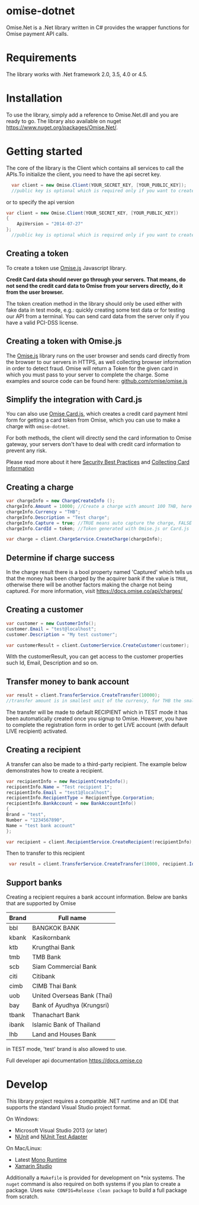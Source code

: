 omise-dotnet
============

Omise.Net is a .Net library written in C# provides the wrapper functions for Omise payment API calls.

Requirements
============
The library works with .Net framework 2.0, 3.5, 4.0 or 4.5.

Installation
============
To use the library, simply add a reference to Omise.Net.dll and you are ready to go. The library also available on nuget https://www.nuget.org/packages/Omise.Net/.

Getting started
===============

The core of the library is the Client which contains all services to call the APIs.To initialize the client, you need to have the api secret key.

```c#
  var client = new Omise.Client(YOUR_SECRET_KEY, [YOUR_PUBLIC_KEY]); 
  //public key is optional which is required only if you want to create a token on the server side
```

or to specify the api version

```c#
var client = new Omise.Client(YOUR_SECRET_KEY, [YOUR_PUBLIC_KEY])
{
    ApiVersion = "2014-07-27"
}; 
  //public key is optional which is required only if you want to create a token on the server side
```

Creating a token
----------------

To create a token use [Omise.js](https://docs.omise.co/omise-js/) Javascript library.

**Credit Card data should never go through your servers. That means, do not send the credit card data to Omise from your servers directly, do it from the user browser.**

The token creation method in the library should only be used either with fake data in test mode, e.g.: quickly creating some test data or for testing our API from a terminal. You can send card data from the server only if you have a valid PCI-DSS license.

Creating a token with Omise.js
------------------------------

The [Omise.js](https://github.com/omise/omise.js) library runs on the user browser and sends card directly from the browser to our servers in HTTPS, as well collecting browser information in order to detect fraud. Omise will return a Token for the given card in which you must pass to your server to complete the charge. 
Some examples and source code can be found here: [github.com/omise/omise.js](https://github.com/omise/omise.js)

Simplify the integration with Card.js
-------------------------------------

You can also use [Omise Card.js](https://docs.omise.co/card-js/), which creates a credit card payment html form for getting a card token from Omise, which you can use to make a charge with `omise-dotnet`.

For both methods, the client will directly send the card information to Omise gateway, your servers don't have to deal with credit card information to prevent any risk.

Please read more about it here [Security Best Practices](https://docs.omise.co/security-best-practices/) and  [Collecting Card Information](https://docs.omise.co/collecting-card-information/)

Creating a charge
-----------------

 ```c#
var chargeInfo = new ChargeCreateInfo ();
chargeInfo.Amount = 10000; //Create a charge with amount 100 THB, here we are passing with the smallest currency unit which is 10000 satangs
chargeInfo.Currency = "THB";
chargeInfo.Description = "Test charge";
chargeInfo.Capture = true; //TRUE means auto capture the charge, FALSE means authorize only. Default is FALSE
chargeInfo.CardId = token; //Token generated with Omise.js or Card.js

var charge = client.ChargeService.CreateCharge(chargeInfo);
 ```

Determine if charge success
---------------------------

In the charge result there is a bool property named 'Captured' which tells us that the money has been charged by the acquirer bank if the value is ```TRUE```, 
otherwise there will be another factors making the charge not being captured. For more information, visit https://docs.omise.co/api/charges/

Creating a customer
-------------------
```c#
var customer = new CustomerInfo();
customer.Email = "test@localhost";
customer.Description = "My test customer";

var customerResult = client.CustomerService.CreateCustomer(customer);
``` 

With the customerResult, you can get access to the customer properties such Id, Email, Description and so on.

Transfer money to bank account
------------------------------
```c#
var result = client.TransferService.CreateTransfer(10000);
//transfer amount is in smallest unit of the currency, for THB the smallest unit is SATANG so here we are transfering 100 THB
```

The transfer will be made to default RECIPIENT which in TEST mode it has been automatically created once you signup to Omise.
However, you have to complete the registration form in order to get LIVE account (with default LIVE recipient) activated. 

Creating a recipient
--------------------
A transfer can also be made to a third-party recipient. The example below demonstrates how to create a recipient.

```c#
var recipientInfo = new RecipientCreateInfo();
recipientInfo.Name = "Test recipient 1";
recipientInfo.Email = "test1@localhost";
recipientInfo.RecipientType = RecipientType.Corporation;
recipientInfo.BankAccount = new BankAccountInfo()
{
Brand = "test",
Number = "1234567890",
Name = "test bank account"
};

var recipient = client.RecipientService.CreateRecipient(recipientInfo);
```

Then to transfer to this recipient

```c#
 var result = client.TransferService.CreateTransfer(10000, recipient.Id);
```

Support banks
-------------

Creating a recipient requires a bank account information. Below are banks that are supported by Omise

|Brand|Full name|
|---|---|
|bbl|BANGKOK BANK|
|kbank|Kasikornbank|
|ktb|Krungthai Bank|
|tmb|TMB Bank|
|scb|Siam Commercial Bank|
|citi|Citibank|
|cimb|CIMB Thai Bank|
|uob|United Overseas Bank (Thai)|
|bay|Bank of Ayudhya (Krungsri)|
|tbank|Thanachart Bank|
|ibank|Islamic Bank of Thailand|
|lhb|Land and Houses Bank|


in TEST mode, 'test' brand is also allowed to use.

Full developer api documentation https://docs.omise.co

Develop
=======

This library project requires a compatible .NET runtime and an IDE that supports the
standard Visual Studio project format.

On Windows:

* Microsoft Visual Studio 2013 (or later)
* [NUnit](http://www.nunit.org) and [NUnit Test Adapter](https://visualstudiogallery.msdn.microsoft.com/6ab922d0-21c0-4f06-ab5f-4ecd1fe7175d)

On Mac/Linux:

* Latest [Mono Runtime](http://www.mono-project.com)
* [Xamarin Studio](https://xamarin.com/studio)

Additionally a `Makefile` is provided for development on *nix systems. The `nuget` command
is also required on both systems if you plan to create a package. Uses `make
CONFIG=Release clean package` to build a full package from scratch.
